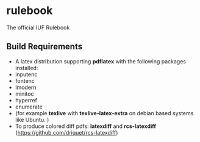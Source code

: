 # rulebook

The official IUF Rulebook

## Build Requirements
* A latex distribution supporting **pdflatex** with the following packages installed:
 * inputenc
 * fontenc
 * lmodern
 * minitoc
 * hyperref
 * enumerate
* (for example **texlive** with **texlive-latex-extra** on debian based systems like Ubuntu. )
* To produce colored diff pdfs: **latexdiff** and **rcs-latexdiff** (https://github.com/driquet/rcs-latexdiff)

